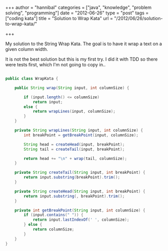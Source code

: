 +++
author = "hannibal"
categories = ["java", "knowledge", "problem solving", "programming"]
date = "2012-06-26"
type = "post"
tags = ["coding kata"]
title = "Solution to Wrap Kata"
url = "/2012/06/26/solution-to-wrap-kata/"

+++

My solution to the String Wrap Kata. The goal is to have it wrap a text on a given column width.

It is not the best solution but this is my first try. I did it with TDD so there were tests first, which I'm not going to copy in..

~~~java

public class WrapKata {

    public String wrap(String input, int columnSize) {

        if (input.length() <= columnSize)
            return input;
        else {
            return wrapLines(input, columnSize);
        }
    }

    private String wrapLines(String input, int columnSize) {
        int breakPoint = getBreakPoint(input, columnSize);

        String head = createHead(input, breakPoint);
        String tail = createTail(input, breakPoint);

        return head += "\n" + wrap(tail, columnSize);
    }

    private String createTail(String input, int breakPoint) {
        return input.substring(breakPoint).trim();
    }

    private String createHead(String input, int breakPoint) {
        return input.substring(, breakPoint).trim();
    }

    private int getBreakPoint(String input, int columnSize) {
        if (input.contains(" ")) {
            return input.lastIndexOf(' ', columnSize);
        } else {
            return columnSize;
        }
    }
}
~~~